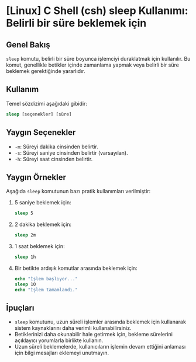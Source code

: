 # [Linux] C Shell (csh) sleep Kullanımı: Belirli bir süre beklemek için

## Genel Bakış
`sleep` komutu, belirli bir süre boyunca işlemciyi duraklatmak için kullanılır. Bu komut, genellikle betikler içinde zamanlama yapmak veya belirli bir süre beklemek gerektiğinde yararlıdır.

## Kullanım
Temel sözdizimi aşağıdaki gibidir:

```csh
sleep [seçenekler] [süre]
```

## Yaygın Seçenekler
- `-m`: Süreyi dakika cinsinden belirtir.
- `-s`: Süreyi saniye cinsinden belirtir (varsayılan).
- `-h`: Süreyi saat cinsinden belirtir.

## Yaygın Örnekler
Aşağıda `sleep` komutunun bazı pratik kullanımları verilmiştir:

1. 5 saniye beklemek için:
   ```csh
   sleep 5
   ```

2. 2 dakika beklemek için:
   ```csh
   sleep 2m
   ```

3. 1 saat beklemek için:
   ```csh
   sleep 1h
   ```

4. Bir betikte ardışık komutlar arasında beklemek için:
   ```csh
   echo "İşlem başlıyor..."
   sleep 10
   echo "İşlem tamamlandı."
   ```

## İpuçları
- `sleep` komutunu, uzun süreli işlemler arasında beklemek için kullanarak sistem kaynaklarını daha verimli kullanabilirsiniz.
- Betiklerinizi daha okunabilir hale getirmek için, bekleme sürelerini açıklayıcı yorumlarla birlikte kullanın.
- Uzun süreli beklemelerde, kullanıcıların işlemin devam ettiğini anlaması için bilgi mesajları eklemeyi unutmayın.
